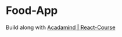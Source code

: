 # Food-App
Build along with [Acadamind | React-Course](https://github.com/academind/react-complete-guide-code)
